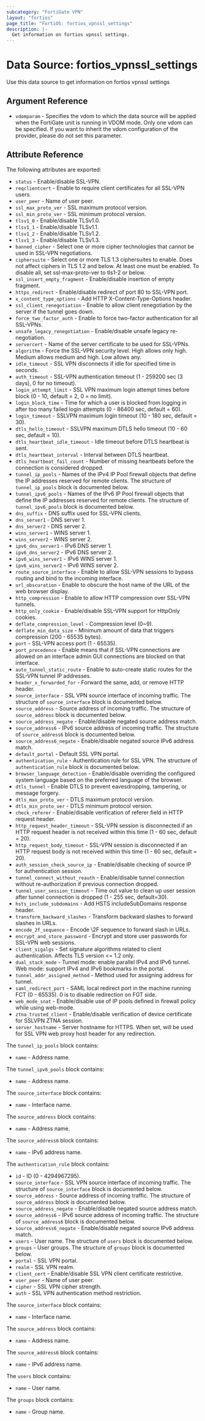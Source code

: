 ```yaml
---
subcategory: "FortiGate VPN"
layout: "fortios"
page_title: "FortiOS: fortios_vpnssl_settings"
description: |-
  Get information on fortios vpnssl settings.
---
```


# Data Source: fortios_vpnssl_settings
Use this data source to get information on fortios vpnssl settings

## Argument Reference


* `vdomparam` - Specifies the vdom to which the data source will be applied when the FortiGate unit is running in VDOM mode. Only one vdom can be specified. If you want to inherit the vdom configuration of the provider, please do not set this parameter.


## Attribute Reference

The following attributes are exported:

* `status` - Enable/disable SSL-VPN.
* `reqclientcert` - Enable to require client certificates for all SSL-VPN users.
* `user_peer` - Name of user peer.
* `ssl_max_proto_ver` - SSL maximum protocol version.
* `ssl_min_proto_ver` - SSL minimum protocol version.
* `tlsv1_0` - Enable/disable TLSv1.0.
* `tlsv1_1` - Enable/disable TLSv1.1.
* `tlsv1_2` - Enable/disable TLSv1.2.
* `tlsv1_3` - Enable/disable TLSv1.3.
* `banned_cipher` - Select one or more cipher technologies that cannot be used in SSL-VPN negotiations.
* `ciphersuite` - Select one or more TLS 1.3 ciphersuites to enable. Does not affect ciphers in TLS 1.2 and below. At least one must be enabled. To disable all, set ssl-max-proto-ver to tls1-2 or below.
* `ssl_insert_empty_fragment` - Enable/disable insertion of empty fragment.
* `https_redirect` - Enable/disable redirect of port 80 to SSL-VPN port.
* `x_content_type_options` - Add HTTP X-Content-Type-Options header.
* `ssl_client_renegotiation` - Enable to allow client renegotiation by the server if the tunnel goes down.
* `force_two_factor_auth` - Enable to force two-factor authentication for all SSL-VPNs.
* `unsafe_legacy_renegotiation` - Enable/disable unsafe legacy re-negotiation.
* `servercert` - Name of the server certificate to be used for SSL-VPNs.
* `algorithm` - Force the SSL-VPN security level. High allows only high. Medium allows medium and high. Low allows any.
* `idle_timeout` - SSL VPN disconnects if idle for specified time in seconds.
* `auth_timeout` - SSL-VPN authentication timeout (1 - 259200 sec (3 days), 0 for no timeout).
* `login_attempt_limit` - SSL VPN maximum login attempt times before block (0 - 10, default = 2, 0 = no limit).
* `login_block_time` - Time for which a user is blocked from logging in after too many failed login attempts (0 - 86400 sec, default = 60).
* `login_timeout` - SSLVPN maximum login timeout (10 - 180 sec, default = 30).
* `dtls_hello_timeout` - SSLVPN maximum DTLS hello timeout (10 - 60 sec, default = 10).
* `dtls_heartbeat_idle_timeout` - Idle timeout before DTLS heartbeat is sent.
* `dtls_heartbeat_interval` - Interval between DTLS heartbeat.
* `dtls_heartbeat_fail_count` - Number of missing heartbeats before the connection is considered dropped.
* `tunnel_ip_pools` - Names of the IPv4 IP Pool firewall objects that define the IP addresses reserved for remote clients. The structure of `tunnel_ip_pools` block is documented below.
* `tunnel_ipv6_pools` - Names of the IPv6 IP Pool firewall objects that define the IP addresses reserved for remote clients. The structure of `tunnel_ipv6_pools` block is documented below.
* `dns_suffix` - DNS suffix used for SSL-VPN clients.
* `dns_server1` - DNS server 1.
* `dns_server2` - DNS server 2.
* `wins_server1` - WINS server 1.
* `wins_server2` - WINS server 2.
* `ipv6_dns_server1` - IPv6 DNS server 1.
* `ipv6_dns_server2` - IPv6 DNS server 2.
* `ipv6_wins_server1` - IPv6 WINS server 1.
* `ipv6_wins_server2` - IPv6 WINS server 2.
* `route_source_interface` - Enable to allow SSL-VPN sessions to bypass routing and bind to the incoming interface.
* `url_obscuration` - Enable to obscure the host name of the URL of the web browser display.
* `http_compression` - Enable to allow HTTP compression over SSL-VPN tunnels.
* `http_only_cookie` - Enable/disable SSL-VPN support for HttpOnly cookies.
* `deflate_compression_level` - Compression level (0~9).
* `deflate_min_data_size` - Minimum amount of data that triggers compression (200 - 65535 bytes).
* `port` - SSL-VPN access port (1 - 65535).
* `port_precedence` - Enable means that if SSL-VPN connections are allowed on an interface admin GUI connections are blocked on that interface.
* `auto_tunnel_static_route` - Enable to auto-create static routes for the SSL-VPN tunnel IP addresses.
* `header_x_forwarded_for` - Forward the same, add, or remove HTTP header.
* `source_interface` - SSL VPN source interface of incoming traffic. The structure of `source_interface` block is documented below.
* `source_address` - Source address of incoming traffic. The structure of `source_address` block is documented below.
* `source_address_negate` - Enable/disable negated source address match.
* `source_address6` - IPv6 source address of incoming traffic. The structure of `source_address6` block is documented below.
* `source_address6_negate` - Enable/disable negated source IPv6 address match.
* `default_portal` - Default SSL VPN portal.
* `authentication_rule` - Authentication rule for SSL VPN. The structure of `authentication_rule` block is documented below.
* `browser_language_detection` - Enable/disable overriding the configured system language based on the preferred language of the browser.
* `dtls_tunnel` - Enable DTLS to prevent eavesdropping, tampering, or message forgery.
* `dtls_max_proto_ver` - DTLS maximum protocol version.
* `dtls_min_proto_ver` - DTLS minimum protocol version.
* `check_referer` - Enable/disable verification of referer field in HTTP request header.
* `http_request_header_timeout` - SSL-VPN session is disconnected if an HTTP request header is not received within this time (1 - 60 sec, default = 20).
* `http_request_body_timeout` - SSL-VPN session is disconnected if an HTTP request body is not received within this time (1 - 60 sec, default = 20).
* `auth_session_check_source_ip` - Enable/disable checking of source IP for authentication session.
* `tunnel_connect_without_reauth` - Enable/disable tunnel connection without re-authorization if previous connection dropped.
* `tunnel_user_session_timeout` - Time out value to clean up user session after tunnel connection is dropped (1 - 255 sec, default=30).
* `hsts_include_subdomains` - Add HSTS includeSubDomains response header.
* `transform_backward_slashes` - Transform backward slashes to forward slashes in URLs.
* `encode_2f_sequence` - Encode \2F sequence to forward slash in URLs.
* `encrypt_and_store_password` - Encrypt and store user passwords for SSL-VPN web sessions.
* `client_sigalgs` - Set signature algorithms related to client authentication. Affects TLS version <= 1.2 only.
* `dual_stack_mode` - Tunnel mode: enable parallel IPv4 and IPv6 tunnel. Web mode: support IPv4 and IPv6 bookmarks in the portal.
* `tunnel_addr_assigned_method` - Method used for assigning address for tunnel.
* `saml_redirect_port` - SAML local redirect port in the machine running FCT (0 - 65535). 0 is to disable redirection on FGT side.
* `web_mode_snat` - Enable/disable use of IP pools defined in firewall policy while using web-mode.
* `ztna_trusted_client` - Enable/disable verification of device certificate for SSLVPN ZTNA session.
* `server_hostname` - Server hostname for HTTPS. When set, will be used for SSL VPN web proxy host header for any redirection.

The `tunnel_ip_pools` block contains:

* `name` - Address name.

The `tunnel_ipv6_pools` block contains:

* `name` - Address name.

The `source_interface` block contains:

* `name` - Interface name.

The `source_address` block contains:

* `name` - Address name.

The `source_address6` block contains:

* `name` - IPv6 address name.

The `authentication_rule` block contains:

* `id` - ID (0 - 4294967295).
* `source_interface` - SSL VPN source interface of incoming traffic. The structure of `source_interface` block is documented below.
* `source_address` - Source address of incoming traffic. The structure of `source_address` block is documented below.
* `source_address_negate` - Enable/disable negated source address match.
* `source_address6` - IPv6 source address of incoming traffic. The structure of `source_address6` block is documented below.
* `source_address6_negate` - Enable/disable negated source IPv6 address match.
* `users` - User name. The structure of `users` block is documented below.
* `groups` - User groups. The structure of `groups` block is documented below.
* `portal` - SSL VPN portal.
* `realm` - SSL VPN realm.
* `client_cert` - Enable/disable SSL VPN client certificate restrictive.
* `user_peer` - Name of user peer.
* `cipher` - SSL VPN cipher strength.
* `auth` - SSL VPN authentication method restriction.

The `source_interface` block contains:

* `name` - Interface name.

The `source_address` block contains:

* `name` - Address name.

The `source_address6` block contains:

* `name` - IPv6 address name.

The `users` block contains:

* `name` - User name.

The `groups` block contains:

* `name` - Group name.

